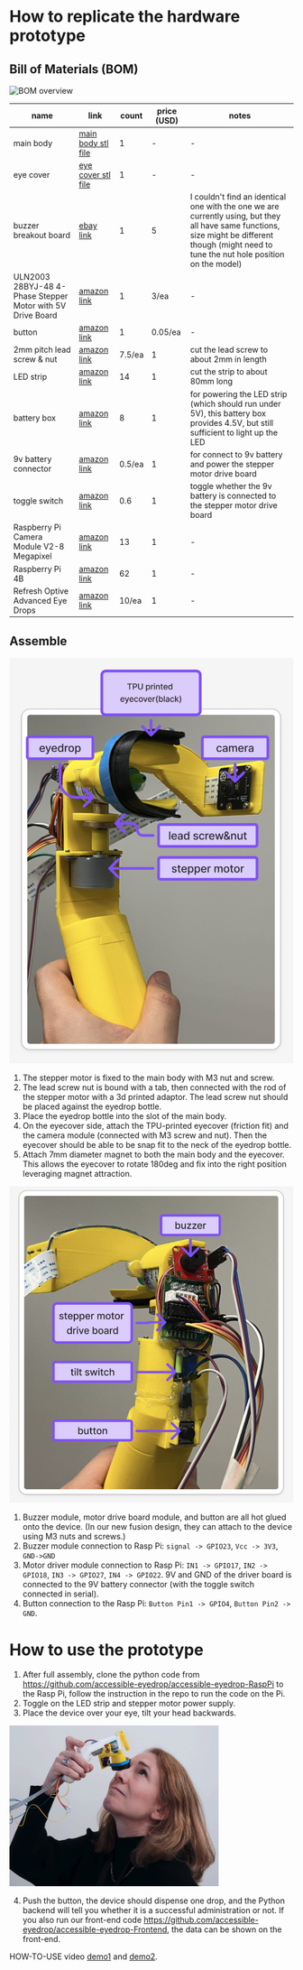 # How to replicate the hardware prototype 

## Bill of Materials (BOM)
![BOM overview](./img/overview.png)

| name | link | count | price (USD) | notes |
|------|------|------|-----------|------|
| main body | [main body stl file](./3d%20print/main_body.stl) | 1 | - | - |
| eye cover | [eye cover stl file](./3d%20print/eye_cover.stl) | 1 | - | - |
| buzzer breakout board | [ebay link](https://www.ebay.com/itm/305955752072?chn=ps&mkevt=1&mkcid=28&google_free_listing_action=view_item&srsltid=AfmBOooTWdsfTm2qaCUZ0KN5gp1MGYCG-ywpCDCLxHKUqmNwkQ4iUdZ5WcI&gQT=1) | 1 | 5 | I couldn't find an identical one with the one we are currently using, but they all have same functions, size might be different though (might need to tune the nut hole position on the model) |
| ULN2003 28BYJ-48 4-Phase Stepper Motor with 5V Drive Board  | [amazon link](https://www.amazon.com/HiLetgo-ULN2003-28BYJ-48-Stepper-4-phase/dp/B00LPK0E5A/ref=sr_1_2_sspa?crid=1XHCUUF2E3X4M&dib=eyJ2IjoiMSJ9.Qa3CQUjLdgK6uEHpJhtsnI4ELhK7aHAmd-Ei-JAIRqwDcgL3MP0jscRJUTv3cKjKcBRCnk-Q7GVspk43Qe8rUQP2nwb3NTHoLz0R-nqRW-dbdu9dGK0bBUo0jIVyk2WR-lCtgC1KOEy-v6HLVw3tZP6WZ8c8Hh8UiAngDsl0kx1G1Oz0HuT1gkcUJOwoWInF0Qb-iBOIGM-bPVyV-Yh9MbHfmroCl83ngP7WWGdxIuc.V_qLAbR4rCg8FhxQB-BSsO2m62YArM6y9rSkkS14W18&dib_tag=se&keywords=stepper+motor&qid=1742525372&sprefix=stepper%2Caps%2C182&sr=8-2-spons&sp_csd=d2lkZ2V0TmFtZT1zcF9hdGY&psc=1) | 1 | 3/ea | - |
| button | [amazon link](https://www.amazon.com/Momentary-Pushbutton-Switches-Breadboard-Electronic/dp/B09R47N37H/ref=sr_1_2_sspa?crid=2PVUKEP7O3VC2&dib=eyJ2IjoiMSJ9.ndHYGnPty7Kigws1fmGVdS7mRoukyXE7d63GLZ_hPPK9dLiNlTwhgF_sj0441s5w8vsBjXUk48myqWxTyRJQZ048o0_GD2XIvtkC0UBQiazjGazZajKKhCmDU06U0MY5EPsAjLWrm_g3YfDlUAfDWL1_BALPKwt-_CScsWKJ-VUsRrbseiKehKE0JtI_NkxAVQva4WXRqfK-mgPPKOnRskIaA97SVGRYqYHc5EPSDt8.IlHTbI8hQGxLWxUMJ-KIS1Y57kifym9cBPhJpIPpoq4&dib_tag=se&keywords=button+arduino&qid=1742525424&sprefix=button+arduin%2Caps%2C254&sr=8-2-spons&sp_csd=d2lkZ2V0TmFtZT1zcF9hdGY&psc=1) | 1 | 0.05/ea | - |
| 2mm pitch lead screw & nut | [amazon link](https://www.amazon.com/400mm%EF%BC%8815-75-Inches%EF%BC%89Tr8x2-Thread-Printer-Machine/dp/B08JLWHG9H/ref=sr_1_2_sspa?crid=204RM7BHWRJDU&dib=eyJ2IjoiMSJ9.eCMHWpjfsRVtDdcYgs-M-BNH6PpmcOsWporfgeZVTfzGjHj071QN20LucGBJIEps.0hwz7vzlM7jpEtuQBS2sCe4ikMdKQQbqaFn-zhjBUyg&dib_tag=se&keywords=2mm%2Bpitch%2Blead%2Bsc&qid=1742525536&sprefix=2mm%2Bpitch%2Blead%2Bsc%2Caps%2C358&sr=8-2-spons&sp_csd=d2lkZ2V0TmFtZT1zcF9hdGY&th=1) | 7.5/ea | 1 | cut the lead screw to about 2mm in length |
| LED strip | [amazon link](https://www.amazon.com/PAUTIX-Dimmable-Backlight-Flexible-Lighting/dp/B0B1J57XS9/ref=sxin_16_pa_sp_search_thematic_sspa?content-id=amzn1.sym.9ae96427-feac-4323-af17-06872169e170%3Aamzn1.sym.9ae96427-feac-4323-af17-06872169e170&crid=3636KKS2ZFGPG&cv_ct_cx=led%2Bstripe&keywords=led%2Bstripe&pd_rd_i=B0CMSW9CLB&pd_rd_r=f08adace-8df2-4b1c-a126-9ee66ef9e448&pd_rd_w=DWOXe&pd_rd_wg=lcmzB&pf_rd_p=9ae96427-feac-4323-af17-06872169e170&pf_rd_r=QQ8V7F31ANWMCMHZ00FK&qid=1742525622&sbo=RZvfv%2F%2FHxDF%2BO5021pAnSA%3D%3D&sprefix=led%2Bstrip%2Caps%2C168&sr=1-2-e169343e-09af-4d41-85b1-8335fe8f32d0-spons&sp_csd=d2lkZ2V0TmFtZT1zcF9zZWFyY2hfdGhlbWF0aWM&th=1) | 14 | 1 | cut the strip to about 80mm long |
| battery box | [amazon link](https://www.amazon.com/Goweewon-AA-Battery-Holder-Leads/dp/B0CWFCPNRT/ref=sr_1_1_sspa?crid=1BZVWJBU2P0O2&dib=eyJ2IjoiMSJ9.lPPObmwoituHQda3Go8YDFV8ebSSTyZxt66x-IetRj_hKv14Mnir7D-SfcK-wCoWtLUmV6zvzdw5PuHcHJaY7MemG5b2BceWZ9UIweKUhf32ZWgmLkdKqdtDxQIeu-vlzh7K4wiMqztejkwGbNzGfzw3psh4TJhmev0YHCil9VHlyvsPq2FWLtYwCZ174DDn7JDUrAo0xSAeMPqTaIWuUhKquB9LYulQ8k4IOMf3A8Y.FzgQ_xxLh6hHwV1t9o3UPgbwFwJuESdmFnRjs8NJuQs&dib_tag=se&keywords=battery%2Bbox%2BAA%2B3%2Bslot&qid=1742525910&sprefix=battery%2Bbox%2Baa%2B3%2Bslot%2Caps%2C146&sr=8-1-spons&sp_csd=d2lkZ2V0TmFtZT1zcF9hdGY&th=1) | 8 | 1 | for powering the LED strip (which should run under 5V), this battery box provides 4.5V, but still sufficient to light up the LED |
| 9v battery connector | [amazon link](https://www.amazon.com/Battery-Connector-Plastic-Experiment-Equipment/dp/B08SL9X2YC/ref=sr_1_2?crid=1GCFFCX99NKSW&dib=eyJ2IjoiMSJ9.cPyl9XTIX6B9MfgCRRpDEscYkyho57s4B7exQhpIL-wI_QNpAo54rJSOgmafsjfW_Ptu-K4pbwMHh_RQRAcoM-qAH1VsWwa5F2jPNfGELzU94uKM4MY-qSdgPqUV7puHugXNUwtQ1OY0gwNrjQkRP2ly-SyBEw27NWmWeYhdyz8YrocmLrzZtNvaezwpyE_kb14BB1pTysETQUgGfqA-QXR0EVs7DLFyquBVsagrAkE.kGZOCUJ6Tx3glwoQO8jcU-lht6wefbUxfDBtPC57_jA&dib_tag=se&keywords=9v%2Bbattery%2Bcap&qid=1742528843&sprefix=9v%2Bbattery%2Bc%2Caps%2C278&sr=8-2&th=1) | 0.5/ea | 1 | for connect to 9v battery and power the stepper motor drive board |
| toggle switch | [amazon link](https://www.amazon.com/HiLetgo-AC125V-Terminals-Position-Toggle/dp/B079JBF815/ref=sxin_17_pa_sp_search_thematic_sspa?content-id=amzn1.sym.9ae96427-feac-4323-af17-06872169e170%3Aamzn1.sym.9ae96427-feac-4323-af17-06872169e170&crid=1HUDVM364L41R&cv_ct_cx=toggle+switch&keywords=toggle+switch&pd_rd_i=B079JBF815&pd_rd_r=8f64b633-7c90-412f-becf-72ffd5faf14f&pd_rd_w=5qhhp&pd_rd_wg=kfm2i&pf_rd_p=9ae96427-feac-4323-af17-06872169e170&pf_rd_r=ZC2FM8ZFB2CQ5SD7E86Z&qid=1742528935&sbo=RZvfv%2F%2FHxDF%2BO5021pAnSA%3D%3D&sprefix=toggle+switch%2Caps%2C193&sr=1-4-e169343e-09af-4d41-85b1-8335fe8f32d0-spons&sp_csd=d2lkZ2V0TmFtZT1zcF9zZWFyY2hfdGhlbWF0aWM&psc=1) | 0.6 | 1 | toggle whether the 9v battery is connected to the stepper motor drive board |
| Raspberry Pi Camera Module V2-8 Megapixel | [amazon link](https://www.amazon.com/Raspberry-Pi-Camera-Module-Megapixel/dp/B01ER2SKFS/ref=sr_1_3?dib=eyJ2IjoiMSJ9.SdZxeeuAaWgC9GeoeEJUFP62foW2SztM96rrEg7VSsYD-p1fQE48UWVjERlWaOfWzhD-QO70AYkKt6meJD3UZqbjvM337zp8JJ6E8cCavg-oFdH4X9n6Cc0zgie6v2GYe3G624QvkwQyoZj3dIts3Fc4AASXSf19Jx852MXh_J98LPWiijeyERAfjZTtMTasm-vw5YwcjXoSd08cym7TBl4mqm_aLJgTqAVmBJaZ7Xg.3ECh9_-607HgW_VnJy7emLPYlaDEs5zsGDzYKBbPsto&dib_tag=se&keywords=raspberry+pi+camera&qid=1742529031&sr=8-3) | 13 | 1 | - |
| Raspberry Pi 4B | [amazon link](https://www.amazon.com/Raspberry-Model-2019-Quad-Bluetooth/dp/B07TC2BK1X/ref=sr_1_1?crid=1YITJHF9OCVYQ&dib=eyJ2IjoiMSJ9.HavuMzOx0pibLLpdWCmY00k6Sz1h7IjNXYchbCG7xmeterViSIylhvpNrT0tJWntAAZEUi1P3KQ2hMqRN-N16KH3eKSnNiwrf_Aae9l2NKCRTKlflgkhkYDdPe46vN3sP5cyneKBqcfOM0E_Xj3jhQTZ-OXSbg2ufINEuSbhWTwDLKidwPub9YLdA_p0K_DCgFsNITO8G_auXlTd4idIkvWbkBjNhewNp05Cuu8sWQM.rv6nShqwJBonCcP8Fnxt4ksp6jPn3jQPqRsCoRnEDFM&dib_tag=se&keywords=raspberry%2Bpi%2B4b&qid=1742529069&sprefix=raspberry%2Bpi%2B4%2Caps%2C312&sr=8-1&th=1) | 62 | 1 | - |
| Refresh Optive Advanced Eye Drops | [amazon link](https://www.amazon.com/Refresh-Optive-Advanced-Fluid-Ounce/dp/B00B6A6VFQ/ref=sr_1_5_sspa?crid=7ERC7EVXXWKJ&dib=eyJ2IjoiMSJ9.qTPlK5IAgLBEWNLgtoHNdzhDvRqCOJkCKJrL3bf_h0xcisQixgUrKDPuMVApe4HTqO_JldvpJq1fVso6dUAFhEOxAfksLIddEE_4GHl6UMaoY-DZp1IXFQAtzvPaz64osiQBRxVo0ng5Pmq3PItP3Y8OvjsA-MsQMrnIH7Ka5YwmobsPoc6AfNDXd9DPhmphNonJ8fAS1HmKC8C42gbgxUxyUALSHOtz99r_RsnOsMjRJCqlNoB4jukNvIUZJjdUbYGaTj-JPnDY74fr5uCdHggc4wQm-qd4ilJtiwszkoY.2t2YM7Hj7KLM5Sm8xaArdgFA96zQGDwFfv3uAjP7w78&dib_tag=se&keywords=eyedrop&qid=1742529148&rdc=1&sprefix=eyedrop%2Caps%2C244&sr=8-5-spons&sp_csd=d2lkZ2V0TmFtZT1zcF9hdGY&psc=1) | 10/ea | 1 | - |

## Assemble

![front view](./img/front.png)
1. The stepper motor is fixed to the main body with M3 nut and screw.
2. The lead screw nut is bound with a tab, then connected with the rod of the stepper motor with a 3d printed adaptor. The lead screw nut should be placed against the eyedrop bottle.
3. Place the eyedrop bottle into the slot of the main body.
4. On the eyecover side, attach the TPU-printed eyecover (friction fit) and the camera module (connected with M3 screw and nut). Then the eyecover should be able to be snap fit to the neck of the eyedrop bottle.
5. Attach 7mm diameter magnet to both the main body and the eyecover. This allows the eyecover to rotate 180deg and fix into the right position leveraging magnet attraction. 

![back view](./img/back.png)
1. Buzzer module, motor drive board module, and button are all hot glued onto the device. (In our new fusion design, they can attach to the device using M3 nuts and screws.)
2. Buzzer module connection to Rasp Pi: `signal -> GPIO23`, `Vcc -> 3V3`, `GND->GND`
3. Motor driver module connection to Rasp Pi: `IN1 -> GPIO17`, `IN2 -> GPIO18`, `IN3 -> GPIO27`, `IN4 -> GPIO22`. 9V and GND of the driver board is connected to the 9V battery connector (with the toggle switch connected in serial).
4. Button connection to the Rasp Pi: `Button Pin1 -> GPIO4`, `Button Pin2 -> GND`.




# How to use the prototype

1. After full assembly, clone the python code from https://github.com/accessible-eyedrop/accessible-eyedrop-RaspPi to the Rasp Pi, follow the instruction in the repo to run the code on the Pi.
2. Toggle on the LED strip and stepper motor power supply.
3. Place the device over your eye, tilt your head backwards.

![use instruction](./img/linda.png)

4. Push the button, the device should dispense one drop, and the Python backend will tell you whether it is a successful administration or not. If you also run our front-end code https://github.com/accessible-eyedrop/accessible-eyedrop-Frontend, the data can be shown on the front-end.

HOW-TO-USE video [demo1](./video/dispense.mp4) and [demo2](./video/workflow.mp4).
